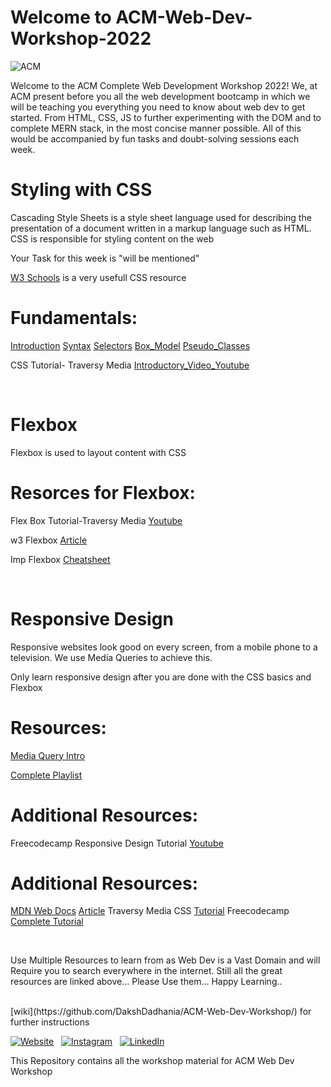 # Welcome to ACM-Web-Dev-Workshop-2022
![ACM](https://dl.acm.org/specs/products/acm/releasedAssets/images/acm-logo-1.png)


Welcome to the ACM Complete Web Development Workshop 2022! We, at ACM present before you all the web development bootcamp in which we will be teaching you everything you need to know about web dev to get started.  From HTML, CSS, JS to further experimenting with the DOM and to complete MERN stack, in the most concise manner possible. All of this would be accompanied by fun tasks and doubt-solving sessions each week.

# Styling with CSS

Cascading Style Sheets is a style sheet language used for describing the presentation of a document written in a markup language such as HTML. CSS is responsible for styling content on the web

Your Task for this week is "will be mentioned"

[W3 Schools](https://www.w3schools.com/css/) is a very usefull CSS resource

# Fundamentals:

[Introduction](https://www.w3schools.com/css/css_intro.asp)
[Syntax](https://www.w3schools.com/css/css_syntax.asp)
[Selectors](https://www.w3schools.com/css/css_selectors.asp)
[Box_Model](https://www.w3schools.com/css/css_boxmodel.asp)
[Pseudo_Classes](https://www.w3schools.com/css/css_pseudo_classes.asp)

CSS Tutorial- Traversy Media
[Introductory_Video_Youtube](https://www.youtube.com/watch?v=yfoY53QXEnI&t=1s)

<br>

# Flexbox

Flexbox is used to layout content with CSS

# Resorces for Flexbox:

Flex Box Tutorial-Traversy Media [Youtube](https://www.youtube.com/watch?v=JJSoEo8JSnc)

w3 Flexbox [Article](https://www.w3schools.com/css/css3_flexbox.asp)

Imp Flexbox [Cheatsheet](https://flexbox.malven.co/)

<br>

# Responsive Design

Responsive websites look good on every screen, from a mobile phone to a television. We use Media Queries to achieve this.

Only learn responsive design after you are done with the CSS basics and Flexbox

# Resources:

[Media Query Intro](https://www.youtube.com/watch?v=yU7jJ3NbPdA&t=308s)

[Complete Playlist](https://www.youtube.com/watch?v=3tLb3i7GB38&list=PL4cUxeGkcC9g9Vh9MAA-XKnfJsWZnPZFw)


# Additional Resources:
Freecodecamp Responsive Design Tutorial
[Youtube](https://www.youtube.com/watch?v=srvUrASNj0s&t=2188s)

# Additional Resources:
[MDN Web Docs](https://developer.mozilla.org/en-US/docs/Web/CSS)
[Article](https://medium.com/the-andela-way/basic-introduction-to-css-81f6041b92d0)
Traversy Media CSS [Tutorial](https://www.youtube.com/watch?v=yfoY53QXEnI)
Freecodecamp [Complete Tutorial](https://www.youtube.com/watch?v=1Rs2ND1ryYc&t=8081s)

<br>

Use Multiple Resources to learn from as Web Dev is a Vast Domain and will Require you to search everywhere in the internet. Still all the great resources are linked above... Please Use them... Happy Learning..

<br>
[wiki](https://github.com/DakshDadhania/ACM-Web-Dev-Workshop/) for further instructions


<br>

[![Website](https://img.shields.io/badge/ACM_Website-5237B5?style=for-the-badge&logo=About.ACM&logoColor=white)](https://manipal.acm.org/) &nbsp;
[![Instagram](https://img.shields.io/badge/ACM-Manipal-%23E4405F.svg?style=for-the-badge&logo=Instagram&logoColor=white)](https://www.instagram.com/acm_manipal/?hl=en) &nbsp;
[![LinkedIn](https://img.shields.io/badge/linkedin-%230077B5.svg?style=for-the-badge&logo=linkedin&logoColor=white)](https://www.linkedin.com/school/acm-manipal/) &nbsp;









This Repository contains all the workshop material for ACM Web Dev Workshop

